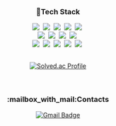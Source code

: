 
<br>

<h3 align="center">🔧Tech Stack</h3>

<p align="center">
<img src="https://img.shields.io/badge/Python-3766AB?style=flat-square&logo=Python&logoColor=white"/></a>&nbsp
<img src="https://img.shields.io/badge/Java-007396?style=flat-square&logo=Java&logoColor=white"/></a>&nbsp
<img src="https://img.shields.io/badge/C-A8B9CC?style=flat-square&logo=C&logoColor=white"/></a>&nbsp
<img src="https://img.shields.io/badge/C++-00599C?style=flat-square&logo=C%2B%2B&logoColor=white"/></a>&nbsp
<img src="https://img.shields.io/badge/Javascript-ffb13b?style=flat-square&logo=javascript&logoColor=white"/></a>&nbsp
<br>
<img src="https://img.shields.io/badge/HTML-239120?style=flat-square&logo=html5&logoColor=white"/></a>&nbsp
<img src="https://img.shields.io/badge/css-1572B6?style=flat-square&logo=css3&logoColor=white"/></a>&nbsp
<img src="https://img.shields.io/badge/React-20232A?style=for-flat-square&logo=react&logoColor=61DAFB"/></a>&nbsp
<img src="https://img.shields.io/badge/Node.js-43853D?style=flat-square&logo=node.js&logoColor=white"/></a>&nbsp
<br>
<img src="https://img.shields.io/badge/Mysql-E6B91E?style=flat-square&logo=MySql&logoColor=white"/></a>&nbsp
<img src="https://img.shields.io/badge/aws-333664?style=flat-square&logo=amazon-aws&logoColor=white"/></a>&nbsp
<img src="https://img.shields.io/badge/Unity-100000?style=flat-square&logo=unity&logoColor=white"/></a>&nbsp
<img src="https://img.shields.io/badge/C%23-239120?style=flat-square&logo=c-sharp&logoColor=white"/></a>&nbsp
<img src="https://img.shields.io/badge/Figma-F24E1E?style=flat-square&logo=figma&logoColor=white"/></a>&nbsp

<br>
<br>

<div align="center">
  <a href="https://solved.ac/yyy0114/">
    <img src="http://mazassumnida.wtf/api/v2/generate_badge?boj=yyy0114" alt="Solved.ac Profile">
  </a>
</div>

<br>
<br>

<div align="center">
  <h3>:mailbox_with_mail:Contacts</h3>
  <a href="mailto:yyyhj0114@gmail.com">
    <img src="https://img.shields.io/badge/Gmail-d14836?style=flat-square&logo=Gmail&logoColor=white" alt="Gmail Badge">
  </a>
</div>
